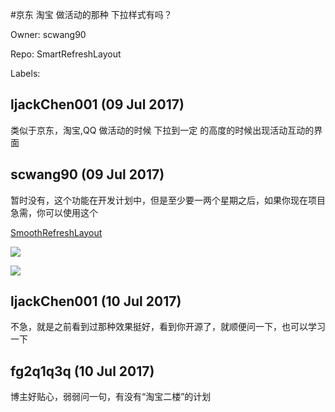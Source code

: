 #京东 淘宝 做活动的那种 下拉样式有吗？

Owner: scwang90

Repo: SmartRefreshLayout

Labels: 

## ljackChen001 (09 Jul 2017)

类似于京东，淘宝,QQ  做活动的时候 下拉到一定 的高度的时候出现活动互动的界面

## scwang90 (09 Jul 2017)

暂时没有，这个功能在开发计划中，但是至少要一两个星期之后，如果你现在项目急需，你可以使用这个

[SmoothRefreshLayout](https://github.com/dkzwm/SmoothRefreshLayout)

![](https://github.com/dkzwm/SmoothRefreshLayout/raw/master/snapshot/test_qq_style.gif)

![](https://github.com/dkzwm/SmoothRefreshLayout/raw/master/snapshot/test_two_level_refresh.gif)


## ljackChen001 (10 Jul 2017)

不急，就是之前看到过那种效果挺好，看到你开源了，就顺便问一下，也可以学习一下

## fg2q1q3q (10 Jul 2017)

博主好贴心，弱弱问一句，有没有“淘宝二楼”的计划

